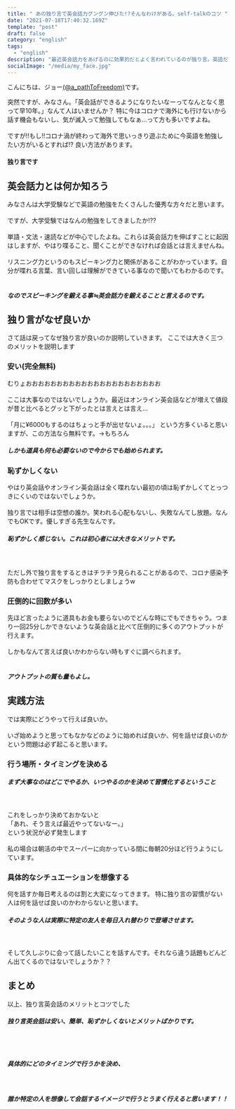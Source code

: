 ```yaml
---
title: " あの独り言で英会話力グングン伸びた!?そんなわけがある。self-talkのコツ "
date: "2021-07-18T17:40:32.169Z"
template: "post"
draft: false
category: "english"
tags:
  - "english"
description: "最近英会話力をあげるのに効果的だとよく言われているのが独り言。英語だけでなくどの言語の会話力をあげるのにも役立つこの力。どのように行えば良いのか!?徹底的に教えます(^^)"
socialImage: "/media/my_face.jpg"
---
```

こんにちは、ジョー[(@a_pathToFreedom)](https://twitter.com/a_pathToFreedom)です。

突然ですが、みなさん。「英会話ができるようになりたいなーってなんとなく思って早10年。」なんて人はいませんか？
特に今はコロナで海外にも行けないから話す機会もないし、気が滅入って勉強してもなぁ...って方も多いですよね。
<br>
<br>
ですが!!もし!!コロナ渦が終わって海外で思いっきり遊ぶために今英語を勉強したい方がいるとすれば!?
良い方法があります。
<br>
#### **独り言**です


## 英会話力とは何か知ろう
みなさんは大学受験などで英語の勉強をたくさんした優秀な方々だと思います。
<br><br>
ですが、大学受験ではなんの勉強をしてきましたか!??
<br><br>
単語・文法・速読などが中心でしたよね。これらは英会話力を伸ばすことに起因はしますが、やはり喋ること、聞くことができなければ会話とは言えませんね。
<br><br>
リスニング力というのもスピーキング力と関係があることがわかっています。自分が喋れる言葉、言い回しは理解ができている事なので聞いてもわかるのです。
<br><br>
##### なので***スピーキングを鍛える事≒英会話力を鍛えること***と言えるのです。

## 独り言がなぜ良いか
さて話は戻ってなぜ独り言が良いのか説明していきます。
ここでは大きく三つのメリットを説明します
### 安い(完全無料)
むりょおおおおおおおおおおおおおおおおおおおおおお
<br><br>ここは大事なのではないでしょうか。最近はオンライン英会話などが増えて値段が昔と比べるとグッと下がったとは言えとは言え...
<br><br>「月に¥6000もするのはちょっと手が出せないょ。。。」
という方多くいると思いますが、この方法なら無料です。→もちろん

##### しかも道具も何も必要ないので今からでも始められます。

### 恥ずかしくない
やはり英会話やオンライン英会話は全く喋れない最初の頃は恥ずかしくてとっつきにくいのではないでしょうか。
<br><br>
独り言では相手は空想の誰か。笑われる心配もないし、失敗なんてし放題。なんでもOKです。優しすぎる先生なんです。

##### 恥ずかしく感じない。これは初心者には大きなメリットです。
<br><br>
ただし外で独り言をするときはチラチラ見られることがあるので、コロナ感染予防も合わせてマスクをしっかりとしましょうw

### 圧倒的に回数が多い
先ほど言ったように道具もお金も要らないのでどんな時にでもできちゃう。つまり一回25分しかできないような英会話と比べて圧倒的に多くのアウトプットが行えます。
<br><br>
しかもなんて言えば良いかわからない時もすぐに調べられます。
<br><br>
##### アウトプットの質も量もよし。

## 実践方法
では実際にどうやって行えば良いか。
<br><br>
いざ始めようと思ってもなかなどのように始めれば良いか、何を話せば良いのかという問題は必ず起こると思います。

### 行う場所・タイミングを決める
##### まず大事なのはどこでやるか、いつやるのかを決めて習慣化するということ
<br>

これをしっかり決めておかないと
<br>「あれ、そう言えば最近やってないなー。」
<br>という状況が必ず発生します
<br><br>
私の場合は朝活の中でスーパーに向かっている間に毎朝20分ほど行うようにしています。

### 具体的なシチュエーションを想像する
何を話すか毎日考えるのは割と大変になってきます。
特に独り言の習慣がない人は何を話せば良いのかわからないと思います。
<br>

##### そのような人は実際に特定の友人を毎日入れ替わりで登場させます。
<br>

そして久しぶりに会って話したいことを話すんです。それなら違う話題もどんどん出てくるのではないでしょうか？？

## まとめ
以上、独り言英会話のメリットとコツでした
<br>

##### 独り言英会話は**安い**、**簡単**、**恥ずかしくない**とメリットばかりです。
<br>
<br>

##### 具体的にどのタイミングで行うかを決め、
<br>

##### 誰か特定の人を想像して会話するイメージで行うとうまく行えると思います！！